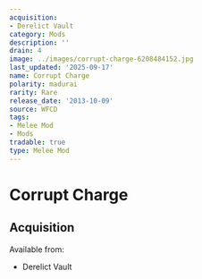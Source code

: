 ```yaml
---
acquisition:
- Derelict Vault
category: Mods
description: ''
drain: 4
image: ../images/corrupt-charge-6208484152.jpg
last_updated: '2025-09-17'
name: Corrupt Charge
polarity: madurai
rarity: Rare
release_date: '2013-10-09'
source: WFCD
tags:
- Melee Mod
- Mods
tradable: true
type: Melee Mod
---
```


# Corrupt Charge

## Acquisition

Available from:
- Derelict Vault

